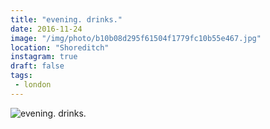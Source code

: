 ```yaml
---
title: "evening. drinks."
date: 2016-11-24
image: "/img/photo/b10b08d295f61504f1779fc10b55e467.jpg"
location: "Shoreditch"
instagram: true
draft: false
tags:
 - london
---
```


![evening. drinks.](/img/photo/b10b08d295f61504f1779fc10b55e467.jpg)
